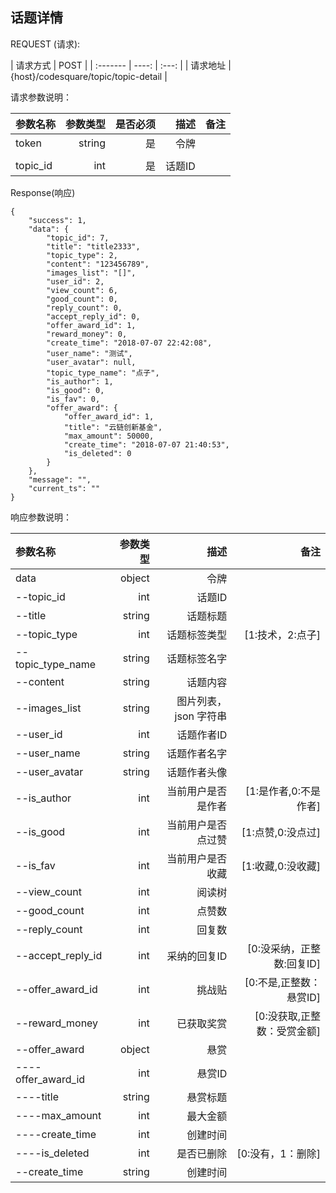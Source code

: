 ## 话题详情



REQUEST (请求):

|  请求方式    |    POST     |
| :------- | ----: | :---:  |
| 请求地址 | {host}/codesquare/topic/topic-detail  |

请求参数说明：

|    参数名称  | 参数类型 | 是否必须   | 描述   |备注|
| :------- | ----: | ---: | ---:   | ---:   |
| token | string |  是    |  令牌  ||
|||||
|topic_id|int|是|话题ID||





Response(响应)
	
    {
        "success": 1,
        "data": {
            "topic_id": 7,
            "title": "title2333",
            "topic_type": 2,
            "content": "123456789",
            "images_list": "[]",
            "user_id": 2,
            "view_count": 6,
            "good_count": 0,
            "reply_count": 0,
            "accept_reply_id": 0,
            "offer_award_id": 1,
            "reward_money": 0,
            "create_time": "2018-07-07 22:42:08",
            "user_name": "测试",
            "user_avatar": null,
            "topic_type_name": "点子",
            "is_author": 1,
            "is_good": 0,
            "is_fav": 0,
            "offer_award": {
                "offer_award_id": 1,
                "title": "云链创新基金",
                "max_amount": 50000,
                "create_time": "2018-07-07 21:40:53",
                "is_deleted": 0
            }
        },
        "message": "",
        "current_ts": ""
    }


响应参数说明：

|    参数名称  | 参数类型 |  描述  |   备注 |
| :------- | ----: | ---: | ---:   | 
| data | object |    令牌  |    |
| --topic_id|int|话题ID||
| --title|string|话题标题||
| --topic_type|int|话题标签类型|[1:技术，2:点子]|
| --topic_type_name|string|话题标签名字||
| --content|string|话题内容||
| --images_list|string|图片列表，json 字符串||
| --user_id|int|话题作者ID||
| --user_name|string|话题作者名字||
| --user_avatar|string|话题作者头像||
| --is_author|int|当前用户是否是作者|[1:是作者,0:不是作者]|
| --is_good|int|当前用户是否点过赞|[1:点赞,0:没点过]|
| --is_fav|int|当前用户是否收藏|[1:收藏,0:没收藏]|
| --view_count|int|阅读树||
| --good_count|int|点赞数||
| --reply_count|int|回复数||
| --accept_reply_id|int|采纳的回复ID|[0:没采纳，正整数:回复ID]|
| --offer_award_id|int|挑战贴|[0:不是,正整数：悬赏ID]|
| --reward_money|int|已获取奖赏|[0:没获取,正整数：受赏金额]|
| --offer_award|object|悬赏||
| ----offer_award_id|int|悬赏ID||
| ----title|string|悬赏标题||
| ----max_amount|int|最大金额||
| ----create_time|int|创建时间||
| ----is_deleted|int|是否已删除|[0:没有，1：删除]|
| --create_time|string|创建时间||
